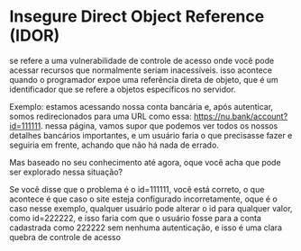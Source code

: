 # Insegure Direct Object Reference (IDOR)

se refere a uma vulnerabilidade de controle de acesso onde você pode acessar recursos que normalmente seriam inacessíveis. isso acontece quando o programador expoe uma referência direta de objeto, que é um identificador que se refere a objetos específicos no servidor.

Exemplo: estamos acessando nossa conta bancária e, após autenticar, somos redirecionados para uma URL como essa: https://nu.bank/account?id=111111. nessa página, vamos supor que podemos ver todos os nossos detalhes bancários importantes, e um usuário faria o que precisasse fazer e seguiria em frente, achando que não há nada de errado.

Mas baseado no seu conhecimento até agora, oque você acha que pode ser explorado nessa situação?

Se você disse que o problema é o id=111111, você está correto, o que acontece é que caso o site esteja configurado incorretamente, oque é o caso nesse exemplo, qualquer usuário pode alterar o id para qualquer valor, como id=222222, e isso faria com que o usuário fosse para a conta cadastrada como 222222 sem nenhuma autenticação, e isso é uma clara quebra de controle de acesso